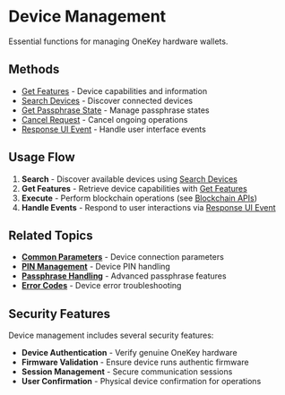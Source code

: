 # Device Management

Essential functions for managing OneKey hardware wallets.

## Methods

* [Get Features](get-features.md) - Device capabilities and information
* [Search Devices](search-devices.md) - Discover connected devices
* [Get Passphrase State](get-passphrase-state.md) - Manage passphrase states
* [Cancel Request](cancel-request.md) - Cancel ongoing operations
* [Response UI Event](response-ui-event.md) - Handle user interface events

## Usage Flow

1. **Search** - Discover available devices using [Search Devices](search-devices.md)
2. **Get Features** - Retrieve device capabilities with [Get Features](get-features.md)
3. **Execute** - Perform blockchain operations (see [Blockchain APIs](../coin-api/README.md))
4. **Handle Events** - Respond to user interactions via [Response UI Event](response-ui-event.md)

## Related Topics

- **[Common Parameters](../coin-api/common-params.md)** - Device connection parameters
- **[PIN Management](../advanced/pin.md)** - Device PIN handling
- **[Passphrase Handling](../advanced/passphrase.md)** - Advanced passphrase features
- **[Error Codes](../coin-api/error-code.md)** - Device error troubleshooting

## Security Features

Device management includes several security features:
- **Device Authentication** - Verify genuine OneKey hardware
- **Firmware Validation** - Ensure device runs authentic firmware
- **Session Management** - Secure communication sessions
- **User Confirmation** - Physical device confirmation for operations


